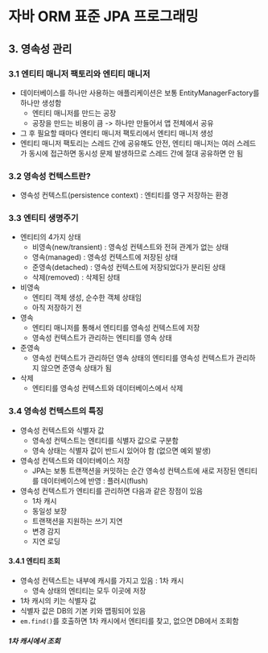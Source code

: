 # 자바 ORM 표준 JPA 프로그래밍

## 3. 영속성 관리

### 3.1 엔티티 매니저 팩토리와 엔티티 매니저

- 데이터베이스를 하나만 사용하는 애플리케이션은 보통 EntityManagerFactory를 하나만 생성함
  - 엔티티 매니저를 만드는 공장
  - 공장을 만드는 비용이 큼 -> 하나만 만들어서 앱 전체에서 공유
- 그 후 필요할 때마다 엔티티 매니저 팩토리에서 엔티티 매니저 생성
- 엔티티 매니저 팩토리는 스레드 간에 공유해도 안전, 엔티티 매니저는 여러 스레드가 동시에 접근하면 동시성 문제 발생하므로 스레드 간에 절대 공유하면 안 됨

### 3.2 영속성 컨텍스트란?

- 영속성 컨텍스트(persistence context) : 엔티티를 영구 저장하는 환경

### 3.3 엔티티 생명주기

- 엔티티의 4가지 상태
  - 비영속(new/transient) : 영속성 컨텍스트와 전혀 관계가 없는 상태
  - 영속(managed) : 영속성 컨텍스트에 저장된 상태
  - 준영속(detached) : 영속성 컨텍스트에 저장되었다가 분리된 상태
  - 삭제(removed) : 삭제된 상태
- 비영속
  - 엔티티 객체 생성, 순수한 객체 상태임
  - 아직 저장하기 전
- 영속
  - 엔티티 매니저를 통해서 엔티티를 영속성 컨텍스트에 저장
  - 영속성 컨텍스트가 관리하는 엔티티를 영속 상태
- 준영속
  - 영속성 컨텍스트가 관리하던 영속 상태의 엔티티를 영속성 컨텍스트가 관리하지 않으면 준영속 상태가 됨
- 삭제
  - 엔티티를 영속성 컨텍스트와 데이터베이스에서 삭제

### 3.4  영속성 컨텍스트의 특징

- 영속성 컨텍스트와 식별자 값
  - 영속성 컨텍스트는 엔티티를 식별자 값으로 구분함
  - 영속 상태는 식별자 값이 반드시 있어야 함 (없으면 예외 발생)
- 영속성 컨텍스트와 데이터베이스 저장
  - JPA는 보통 트랜잭션을 커밋하는 순간 영속성 컨텍스트에 새로 저장된 엔티티를 데이터베이스에 반영 : 플러시(flush)
- 영속성 컨텍스트가 엔티티를 관리하면 다음과 같은 장점이 있음
  - 1차 캐시
  - 동일성 보장
  - 트랜잭션을 지원하는 쓰기 지연
  - 변경 감지
  - 지연 로딩

#### 3.4.1 엔티티 조회

- 영속성 컨텍스트는 내부에 캐시를 가지고 있음 : 1차 캐시
  - 영속 상태의 엔티티는 모두 이곳에 저장
- 1차 캐시의 키는 식별자 값
- 식별자 값은 DB의 기본 키와 맵핑되어 있음
- `em.find()`를 호출하면 1차 캐시에서 엔티티를 찾고, 없으면 DB에서 조회함

##### 1차 캐시에서 조회

